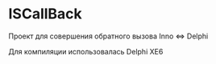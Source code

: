 ISCallBack
==========
Проект для совершения обратного вызова Inno <=> Delphi

Для компиляции использовалась Delphi XE6
